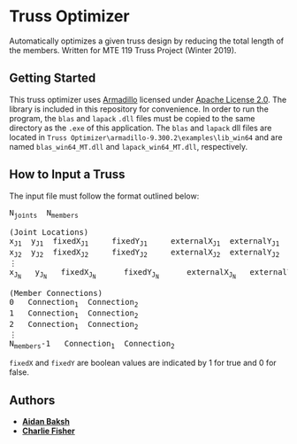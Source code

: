 # Truss Optimizer

Automatically optimizes a given truss design by reducing the total length of the members. Written for MTE 119 Truss Project (Winter 2019).

## Getting Started

This truss optimizer uses [Armadillo](http://arma.sourceforge.net/docs.html) licensed under [Apache License 2.0](http://arma.sourceforge.net/license.html). The library is included in this repository for convenience. In order to run the program, the ```blas``` and ```lapack``` ```.dll``` files must be copied to the same directory as the ```.exe``` of this application. The ```blas``` and ```lapack``` dll files are located in ```Truss Optimizer\armadillo-9.300.2\examples\lib_win64``` and are named ```blas_win64_MT.dll``` and ```lapack_win64_MT.dll```, respectively.

## How to Input a Truss

The input file must follow the format outlined below: 
<pre>
N<sub>joints</sub>	N<sub>members</sub>  
  
(Joint Locations)  
x<sub>J1</sub>	y<sub>J1</sub>	fixedX<sub>J1</sub> 	fixedY<sub>J1</sub> 	externalX<sub>J1</sub>	externalY<sub>J1</sub>  
x<sub>J2</sub>	y<sub>J2</sub>	fixedX<sub>J2</sub> 	fixedY<sub>J2</sub> 	externalX<sub>J2</sub>	externalY<sub>J2</sub>  
&#8942  
x<sub>J<sub>N</sub></sub>	y<sub>J<sub>N</sub></sub>	fixedX<sub>J<sub>N</sub></sub>		fixedY<sub>J<sub>N</sub></sub>		externalX<sub>J<sub>N</sub></sub>	externalY<sub>J<sub>N</sub></sub>  
  
(Member Connections)  
0	Connection<sub>1</sub>	Connection<sub>2</sub>  
1	Connection<sub>1</sub>	Connection<sub>2</sub>  
2	Connection<sub>1</sub>	Connection<sub>2</sub>  
&#8942  
N<sub>members</sub>-1	Connection<sub>1</sub>	Connection<sub>2</sub>
</pre> 
  
```fixedX``` and ```fixedY``` are boolean values are indicated by 1 for true and 0 for false.


## Authors

* **[Aidan Baksh](https://github.com/aidanbaksh)**
* **[Charlie Fisher](https://github.com/charliefisher)**